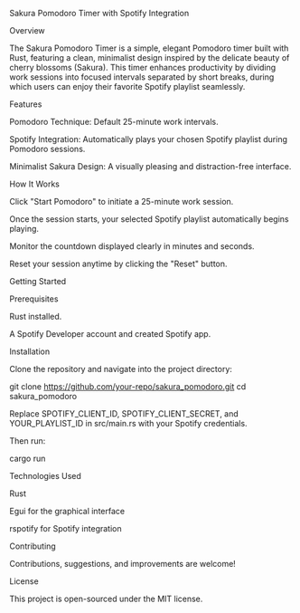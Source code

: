 Sakura Pomodoro Timer with Spotify Integration

Overview

The Sakura Pomodoro Timer is a simple, elegant Pomodoro timer built with Rust, featuring a clean, minimalist design inspired by the delicate beauty of cherry blossoms (Sakura). This timer enhances productivity by dividing work sessions into focused intervals separated by short breaks, during which users can enjoy their favorite Spotify playlist seamlessly.

Features

Pomodoro Technique: Default 25-minute work intervals.

Spotify Integration: Automatically plays your chosen Spotify playlist during Pomodoro sessions.

Minimalist Sakura Design: A visually pleasing and distraction-free interface.

How It Works

Click "Start Pomodoro" to initiate a 25-minute work session.

Once the session starts, your selected Spotify playlist automatically begins playing.

Monitor the countdown displayed clearly in minutes and seconds.

Reset your session anytime by clicking the "Reset" button.

Getting Started

Prerequisites

Rust installed.

A Spotify Developer account and created Spotify app.

Installation

Clone the repository and navigate into the project directory:

git clone https://github.com/your-repo/sakura_pomodoro.git
cd sakura_pomodoro

Replace SPOTIFY_CLIENT_ID, SPOTIFY_CLIENT_SECRET, and YOUR_PLAYLIST_ID in src/main.rs with your Spotify credentials.

Then run:

cargo run

Technologies Used

Rust

Egui for the graphical interface

rspotify for Spotify integration

Contributing

Contributions, suggestions, and improvements are welcome!

License

This project is open-sourced under the MIT license.

